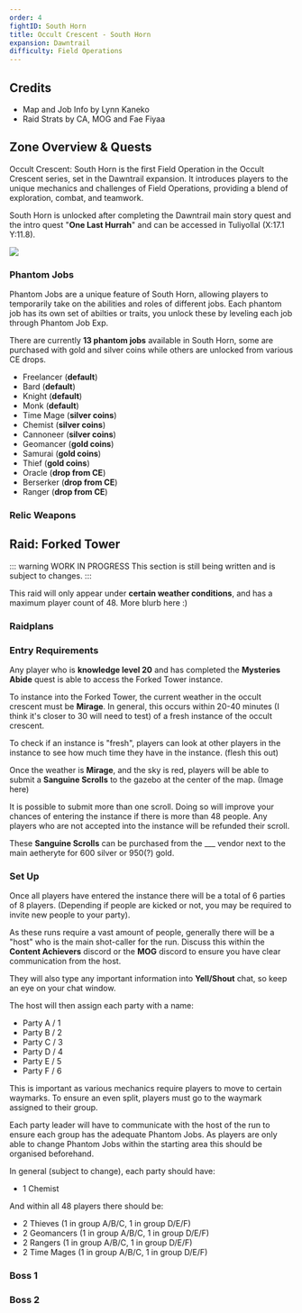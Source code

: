 ```yaml
---
order: 4
fightID: South Horn
title: Occult Crescent - South Horn
expansion: Dawntrail
difficulty: Field Operations
---
```


## Credits
- Map and Job Info by Lynn Kaneko
- Raid Strats by CA, MOG and Fae Fiyaa

## Zone Overview & Quests

Occult Crescent: South Horn is the first Field Operation in the Occult Crescent series, set in the Dawntrail expansion. It introduces players to the unique mechanics and challenges of Field Operations, providing a blend of exploration, combat, and teamwork.

South Horn is unlocked after completing the Dawntrail main story quest and the intro quest "**One Last Hurrah**" and can be accessed in Tuliyollal (X:17.1 Y:11.8).

![](/images/southhorn-map1.webp)

<Action title='Full Interactive Map' color='purple' href='https://lynn.pet/map/southhorn' />

### Phantom Jobs

Phantom Jobs are a unique feature of South Horn, allowing players to temporarily take on the abilities and roles of different jobs. Each phantom job has its own set of abilties or traits, you unlock these by leveling each job through Phantom Job Exp. 

There are currently **13 phantom jobs** available in South Horn, some are purchased with gold and silver coins while others are unlocked from various CE drops.

- Freelancer (**default**)
- Bard (**default**)
- Knight (**default**)
- Monk (**default**)
- Time Mage (**silver coins**)
- Chemist (**silver coins**)
- Cannoneer (**silver coins**)
- Geomancer (**gold coins**)
- Samurai (**gold coins**)
- Thief (**gold coins**)
- Oracle (**drop from CE**)
- Berserker (**drop from CE**)
- Ranger (**drop from CE**)

<Action title='Detailed Phantom Job Info' color='purple' href='https://lynn.pet/occult/phantomjob' />

### Relic Weapons

## Raid: Forked Tower

::: warning WORK IN PROGRESS
This section is still being written and is subject to changes.
:::

This raid will only appear under **certain weather conditions**, and has a maximum player count of 48.
More blurb here :)

### Raidplans

<Action title='Boss 1 - Demon Tablet' color='red' href='https://raidplan.io/plan/jar7czxup3wu8chh' />
<Action title='Boss 2 - Trio' color='purple' href='https://raidplan.io/plan/5gf9cxkkffcfucew' />

### Entry Requirements

Any player who is **knowledge level 20** and has completed the **Mysteries Abide** quest is able to access the Forked Tower instance.

To instance into the Forked Tower, the current weather in the occult crescent must be **Mirage**.
In general, this occurs within 20-40 minutes (I think it's closer to 30 will need to test) of a fresh instance of the occult crescent.

To check if an instance is "fresh", players can look at other players in the instance to see how much time they have in the instance. (flesh this out)



Once the weather is **Mirage**, and the sky is red, players will be able to submit a **Sanguine Scrolls** to the gazebo at the center of the map. (Image here)

It is possible to submit more than one scroll. Doing so will improve your chances of entering the instance if there is more than 48 people. 
Any players who are not accepted into the instance will be refunded their scroll.

These **Sanguine Scrolls** can be purchased from the ___ vendor next to the main aetheryte for 600 silver or 950(?) gold.

### Set Up

Once all players have entered the instance there will be a total of 6 parties of 8 players. (Depending if people are kicked 
or not, you may be required to invite new people to your party).

As these runs require a vast amount of people, generally there will be a "host" who is the main shot-caller
for the run. Discuss this within the **Content Achievers** discord or the **MOG** discord to ensure you have clear communication from the host.

They will also type any important information into **Yell/Shout** chat, so keep an eye on your chat window.

The host will then assign each party with a name:
- Party A / 1
- Party B / 2 
- Party C / 3
- Party D / 4 
- Party E / 5
- Party F / 6

This is important as various mechanics require players to move to certain waymarks. 
To ensure an even split, players must go to the waymark assigned to their group. 

Each party leader will have to communicate with the host of the run
to ensure each group has the adequate Phantom Jobs. As players are only able to change Phantom Jobs within the starting area
this should be organised beforehand.

In general (subject to change), each party should have:
- 1 Chemist

And within all 48 players there should be:
- 2 Thieves (1 in group A/B/C, 1 in group D/E/F)
- 2 Geomancers (1 in group A/B/C, 1 in group D/E/F)
- 2 Rangers (1 in group A/B/C, 1 in group D/E/F)
- 2 Time Mages (1 in group A/B/C, 1 in group D/E/F)

### Boss 1

<Action title='Boss 1 Raidplan' color='red' href='https://raidplan.io/plan/jar7czxup3wu8chh' />

### Boss 2

